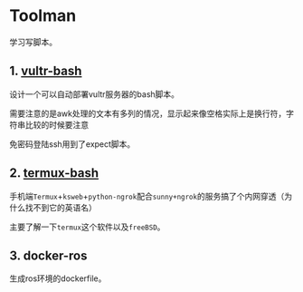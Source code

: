 # Toolman 

学习写脚本。

## 1. [vultr-bash](vultr-bash/README.md)

设计一个可以自动部署vultr服务器的bash脚本。

需要注意的是awk处理的文本有多列的情况，显示起来像空格实际上是换行符，字符串比较的时候要注意

免密码登陆ssh用到了expect脚本。

## 2. [termux-bash](termux-bash/README.md)

手机端`Termux`+`ksweb`+`python-ngrok`配合`sunny+ngrok`的服务搞了个内网穿透（为什么找不到它的英语名）

主要了解一下`termux`这个软件以及`freeBSD`。

## 3. docker-ros

生成ros环境的dockerfile。